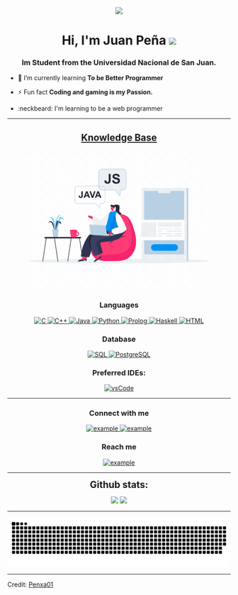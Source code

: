 <p align="center">
  <img style="width:8rem; height:auto" src="https://cdn.dribbble.com/users/1787323/screenshots/10091971/media/d43c019bfeff34be8816481e843ea8c1.png"/>
</p>

<h1 align="center">Hi, I'm Juan Peña <img width="30px" src="https://raw.githubusercontent.com/iampavangandhi/iampavangandhi/master/gifs/Hi.gif"></h1>
<h3 font-size="20" align="center">Im Student from the Universidad Nacional de San Juan.</h3>


- 🌱 I’m currently learning **To be Better Programmer** 

- ⚡ Fun fact **Coding and gaming is my Passion.**
  
- :neckbeard: I'm learning to be a web programmer


---


<h2 align="center"><u><b>Knowledge Base</b></u></h2>

<p align="center">
  <img style="width:26rem; height:auto" src="https://raw.githubusercontent.com/Elanza-48/Elanza-48/41a4790484e268102dfdab2b7c59d440d3ffafab/resources/img/coders-prog.gif"/>
</p>


<h3 align="center">Languages</h3>
<p align="center">
      <a href="https://en.cppreference.com/w/c" target="_blank" title="C">
          <img src="https://img.shields.io/badge/C-00599C?style=flat&logo=c&logoColor=white" style="width: 55px; height: 50px; transition: transform 0.2s;" alt="C"
               onmouseover="this.style.transform='scale(1.2)'" 
               onmouseout="this.style.transform='scale(1)'">
      </a>
      <a href="https://en.cppreference.com/w/" target="_blank" title="C++">
          <img src="https://img.shields.io/badge/C%2B%2B-F34B7D?style=flat&logo=c%2B%2B&logoColor=white" style="width: 80px; height: 50px; transition: transform 0.2s;" alt="C++"
               onmouseover="this.style.transform='scale(1.2)'" 
               onmouseout="this.style.transform='scale(1)'">
      </a>
      <a href="https://www.java.com/" target="_blank" title="Java">
          <img src="https://img.shields.io/badge/Java-E34F26?style=flat&logo=java&logoColor=white" style="width: 70px; height: 50px; transition: transform 0.2s;" alt="Java"
               onmouseover="this.style.transform='scale(1.2)'" 
               onmouseout="this.style.transform='scale(1)'">
      </a>
      <a href="https://www.python.org/" target="_blank" title="Python">
          <img src="https://img.shields.io/badge/Python-3776AB?style=flat&logo=python&logoColor=white" style="width: 120px; height: 50px; transition: transform 0.2s;" alt="Python"
               onmouseover="this.style.transform='scale(1.2)'" 
               onmouseout="this.style.transform='scale(1)'">
      </a>
      <a href="https://www.swi-prolog.org/" target="_blank" title="Prolog">
          <img src="https://img.shields.io/badge/Prolog-3B3B6D?style=flat&logo=prolog&logoColor=white" style="width: 90px; height: 50px; transition: transform 0.2s;" alt="Prolog"
               onmouseover="this.style.transform='scale(1.2)'" 
               onmouseout="this.style.transform='scale(1)'">
      </a>
      <a href="https://www.haskell.org/" target="_blank" title="Haskell">
          <img src="https://img.shields.io/badge/Haskell-5D4F85?style=flat&logo=haskell&logoColor=white" style="width: 110px; height: 50px; transition: transform 0.2s;" alt="Haskell"
               onmouseover="this.style.transform='scale(1.2)'" 
               onmouseout="this.style.transform='scale(1)'">
      </a>
      <a href="https://developer.mozilla.org/en-US/docs/Web/HTML" target="_blank" title="HTML">
          <img src="https://img.shields.io/badge/HTML-E34F26?style=flat&logo=html5&logoColor=white" style="width: 100px; height: 50px; transition: transform 0.2s;" alt="HTML"     
              onmouseover="this.style.transform='scale(1.2)'" 
               onmouseout="this.style.transform='scale(1.2)'">
      </a>
</p>


<h3 align="center">Database</h3>
<p align="center">
      <a href="https://www.w3schools.com/sql/" target="_blank" title="SQL">
            <img src="https://img.shields.io/badge/SQL-003B57?style=flat&logo=database&logoColor=white" style="width: 80px; height: 50px; transition: transform 0.2s;" alt="SQL"
                 onmouseover="this.style.transform='scale(1.2)'" 
                 onmouseout="this.style.transform='scale(1)'">
        </a>
        <a href="https://www.postgresql.org/" target="_blank" title="PostgreSQL">
            <img src="https://img.shields.io/badge/PostgreSQL-336791?style=flat&logo=postgresql&logoColor=white" style="width: 130px; height: 50px; transition: transform 0.2s;" alt="PostgreSQL"
                 onmouseover="this.style.transform='scale(1.2)'" 
                 onmouseout="this.style.transform='scale(1)'">
        </a>
</p>


<h3 align="center">Preferred IDEs:</h3>
<p align="center"> 
  <a href="https://code.visualstudio.com/" target="_blank">
    <img src="https://img.shields.io/badge/vscode-007ACC.svg?style=for-the-badge&logo=visualstudiocode&logoColor=white" alt="vsCode"/> 
  </a>
</p>

----

<h3 align="center">Connect with me</h3>

<div style="margin-top:10px" align="center">
  <div>
    <a  href="https://linkedin.com/in/example" target="_blank">
      <img src="https://img.shields.io/badge/Linked%20In-0A66C2.svg?style=for-the-badge&logo=linkedin&logoColor=white" alt="example"/>
    </a>
    <a href="https://twitter.com/example" target="_blank">
      <img src="https://img.shields.io/badge/Twitter-1DA1F2.svg?style=for-the-badge&logo=twitter&logoColor=white" alt="example"/>
    </a>
  </div>
</div>

<h3 align="center">Reach me</h3>

<p align="center">
  <a href="mailto:example@outlook.com?subject=Feedback%20From%20Github&body=Hello," target="_blank">
    <img src="https://img.shields.io/badge/Outlook-0078D4.svg?style=for-the-badge&logo=microsoftoutlook&logoColor=white" alt="example"/>
  </a>
</p>

----

<div align="center">
<h2 align="center" style="margin: 5px 10px;">Github stats:</h2> 

[![](https://github-readme-stats.vercel.app/api?username=elanza-48&show_icons=true&theme=tokyonight&hide_border=true&locale=en)](https://github.com/Elanza-48)
[![](https://github-readme-streak-stats.herokuapp.com/?user=elanza-48&theme=material-palenight)](https://github.com/Elanza-48)
</div>

----

<p align="center">
  <img  src="https://raw.githubusercontent.com/Elanza-48/Elanza-48/main/resources/img/github-contribution-grid-snake.svg"
    alt="example" />
</p>

------
Credit: [Penxa01](https://github.com/penxa01)
